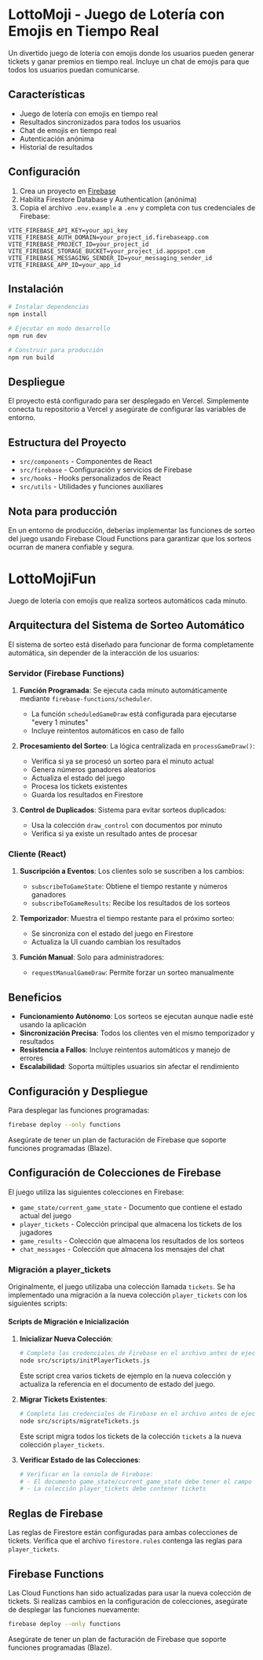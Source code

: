 # LottoMoji - Juego de Lotería con Emojis en Tiempo Real

Un divertido juego de lotería con emojis donde los usuarios pueden generar tickets y ganar premios en tiempo real. Incluye un chat de emojis para que todos los usuarios puedan comunicarse.

## Características

- Juego de lotería con emojis en tiempo real
- Resultados sincronizados para todos los usuarios
- Chat de emojis en tiempo real
- Autenticación anónima
- Historial de resultados

## Configuración

1. Crea un proyecto en [Firebase](https://console.firebase.google.com/)
2. Habilita Firestore Database y Authentication (anónima)
3. Copia el archivo `.env.example` a `.env` y completa con tus credenciales de Firebase:

```
VITE_FIREBASE_API_KEY=your_api_key
VITE_FIREBASE_AUTH_DOMAIN=your_project_id.firebaseapp.com
VITE_FIREBASE_PROJECT_ID=your_project_id
VITE_FIREBASE_STORAGE_BUCKET=your_project_id.appspot.com
VITE_FIREBASE_MESSAGING_SENDER_ID=your_messaging_sender_id
VITE_FIREBASE_APP_ID=your_app_id
```

## Instalación

```bash
# Instalar dependencias
npm install

# Ejecutar en modo desarrollo
npm run dev

# Construir para producción
npm run build
```

## Despliegue

El proyecto está configurado para ser desplegado en Vercel. Simplemente conecta tu repositorio a Vercel y asegúrate de configurar las variables de entorno.

## Estructura del Proyecto

- `src/components` - Componentes de React
- `src/firebase` - Configuración y servicios de Firebase
- `src/hooks` - Hooks personalizados de React
- `src/utils` - Utilidades y funciones auxiliares

## Nota para producción

En un entorno de producción, deberías implementar las funciones de sorteo del juego usando Firebase Cloud Functions para garantizar que los sorteos ocurran de manera confiable y segura.

# LottoMojiFun

Juego de lotería con emojis que realiza sorteos automáticos cada minuto.

## Arquitectura del Sistema de Sorteo Automático

El sistema de sorteo está diseñado para funcionar de forma completamente automática, sin depender de la interacción de los usuarios:

### Servidor (Firebase Functions)

1. **Función Programada**: Se ejecuta cada minuto automáticamente mediante `firebase-functions/scheduler`.
   - La función `scheduledGameDraw` está configurada para ejecutarse "every 1 minutes"
   - Incluye reintentos automáticos en caso de fallo

2. **Procesamiento del Sorteo**: La lógica centralizada en `processGameDraw()`:
   - Verifica si ya se procesó un sorteo para el minuto actual
   - Genera números ganadores aleatorios
   - Actualiza el estado del juego
   - Procesa los tickets existentes
   - Guarda los resultados en Firestore

3. **Control de Duplicados**: Sistema para evitar sorteos duplicados:
   - Usa la colección `draw_control` con documentos por minuto
   - Verifica si ya existe un resultado antes de procesar

### Cliente (React)

1. **Suscripción a Eventos**: Los clientes solo se suscriben a los cambios:
   - `subscribeToGameState`: Obtiene el tiempo restante y números ganadores
   - `subscribeToGameResults`: Recibe los resultados de los sorteos

2. **Temporizador**: Muestra el tiempo restante para el próximo sorteo:
   - Se sincroniza con el estado del juego en Firestore
   - Actualiza la UI cuando cambian los resultados

3. **Función Manual**: Solo para administradores:
   - `requestManualGameDraw`: Permite forzar un sorteo manualmente

## Beneficios

- **Funcionamiento Autónomo**: Los sorteos se ejecutan aunque nadie esté usando la aplicación
- **Sincronización Precisa**: Todos los clientes ven el mismo temporizador y resultados
- **Resistencia a Fallos**: Incluye reintentos automáticos y manejo de errores
- **Escalabilidad**: Soporta múltiples usuarios sin afectar el rendimiento

## Configuración y Despliegue

Para desplegar las funciones programadas:

```bash
firebase deploy --only functions
```

Asegúrate de tener un plan de facturación de Firebase que soporte funciones programadas (Blaze).

## Configuración de Colecciones de Firebase

El juego utiliza las siguientes colecciones en Firebase:

- `game_state/current_game_state` - Documento que contiene el estado actual del juego
- `player_tickets` - Colección principal que almacena los tickets de los jugadores
- `game_results` - Colección que almacena los resultados de los sorteos
- `chat_messages` - Colección que almacena los mensajes del chat

### Migración a player_tickets

Originalmente, el juego utilizaba una colección llamada `tickets`. Se ha implementado una migración a la nueva colección `player_tickets` con los siguientes scripts:

#### Scripts de Migración e Inicialización

1. **Inicializar Nueva Colección**:
   ```bash
   # Completa las credenciales de Firebase en el archivo antes de ejecutar
   node src/scripts/initPlayerTickets.js
   ```
   Este script crea varios tickets de ejemplo en la nueva colección y actualiza la referencia en el documento de estado del juego.

2. **Migrar Tickets Existentes**:
   ```bash
   # Completa las credenciales de Firebase en el archivo antes de ejecutar
   node src/scripts/migrateTickets.js
   ```
   Este script migra todos los tickets de la colección `tickets` a la nueva colección `player_tickets`.

3. **Verificar Estado de las Colecciones**:
   ```bash
   # Verificar en la consola de Firebase:
   # - El documento game_state/current_game_state debe tener el campo ticketsCollection = "player_tickets"
   # - La colección player_tickets debe contener tickets
   ```

## Reglas de Firebase

Las reglas de Firestore están configuradas para ambas colecciones de tickets. Verifica que el archivo `firestore.rules` contenga las reglas para `player_tickets`.

## Firebase Functions

Las Cloud Functions han sido actualizadas para usar la nueva colección de tickets. Si realizas cambios en la configuración de colecciones, asegúrate de desplegar las funciones nuevamente:

```bash
firebase deploy --only functions
```

Asegúrate de tener un plan de facturación de Firebase que soporte funciones programadas (Blaze).
